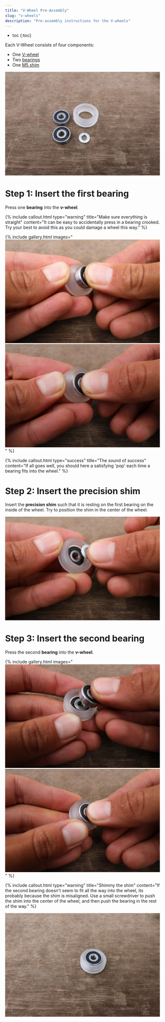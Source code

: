 ```yaml
---
title: "V-Wheel Pre-Assembly"
slug: "v-wheels"
description: "Pre-assembly instructions for the V-wheels"
---
```


* toc
{:toc}

Each V-Wheel consists of four components:
* One [V-wheel](../../extras/bom/drivetrain.md#v-wheel)
* Two [bearings](../../extras/bom/drivetrain.md#v-wheel)
* One [M5 shim](../../extras/bom/drivetrain.md#v-wheel)

![v-wheel parts](_images/v-wheel_parts.jpg)

# Step 1: Insert the first bearing

Press one **bearing** into the **v-wheel**.

{%
include callout.html
type="warning"
title="Make sure everything is straight"
content="It can be easy to accidentally press in a bearing crooked. Try your best to avoid this as you could damage a wheel this way."
%}

{% include gallery.html images="
![insert the first bearing](_images/insert_the_first_bearing.jpg)
![bearing inserted](_images/bearing_inserted.jpg)
" %}

{%
include callout.html
type="success"
title="The sound of success"
content="If all goes well, you should here a satisfying 'pop' each time a bearing fits into the wheel."
%}

# Step 2: Insert the precision shim

Insert the **precision shim** such that it is resting on the first bearing on the inside of the wheel. Try to position the shim in the center of the wheel.

![insert precision shim](_images/insert_precision_shim.jpg)

# Step 3: Insert the second bearing

 Press the second **bearing** into the **v-wheel**.

{% include gallery.html images="
![insert second bearing](_images/insert_second_bearing.jpg)
![second bearing inserted](_images/second_bearing_inserted.jpg)
" %}

{%
include callout.html
type="warning"
title="Shimmy the shim"
content="If the second bearing doesn't seem to fit all the way into the wheel, its probably because the shim is misaligned. Use a small screwdriver to push the shim into the center of the wheel, and then push the bearing in the rest of the way."
%}



![algin the shim](_images/algin_the_shim.jpg)

